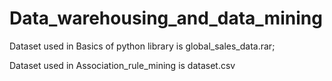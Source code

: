 # Data_warehousing_and_data_mining

Dataset used in Basics of python library is global_sales_data.rar;

Dataset used in Association_rule_mining is dataset.csv
